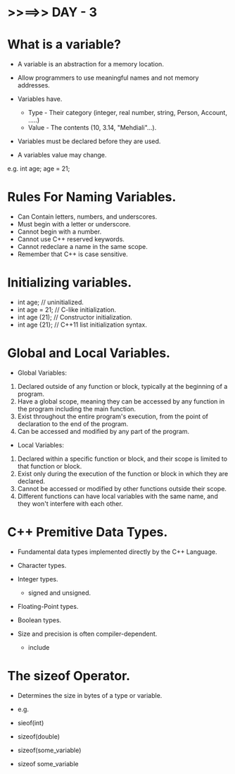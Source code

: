 # >>==>> DAY - 3

# What is a variable?

- A variable is an abstraction for a memory location.
- Allow programmers to use meaningful names and not memory addresses.
- Variables have.

  - Type - Their category (integer, real number, string, Person, Account, .....)
  - Value - The contents (10, 3.14, "Mehdiali"...).

- Variables must be declared before they are used.
- A variables value may change.

e.g.
int age;
age = 21;

# Rules For Naming Variables.

- Can Contain letters, numbers, and underscores.
- Must begin with a letter or underscore.
- Cannot begin with a number.
- Cannot use C++ reserved keywords.
- Cannot redeclare a name in the same scope.
- Remember that C++ is case sensitive.

# Initializing variables.

- int age; // uninitialized.
- int age = 21; // C-like initialization.
- int age (21); // Constructor initialization.
- int age {21}; // C++11 list initialization syntax.

# Global and Local Variables.

- Global Variables:

1. Declared outside of any function or block, typically at the beginning of a program.
2. Have a global scope, meaning they can be accessed by any function in the program including the main function.
3. Exist throughout the entire program's execution, from the point of declaration to the end of the program.
4. Can be accessed and modified by any part of the program.

- Local Variables:

1. Declared within a specific function or block, and their scope is limited to that function or block.
2. Exist only during the execution of the function or block in which they are declared.
3. Cannot be accessed or modified by other functions outside their scope.
4. Different functions can have local variables with the same name, and they won't interfere with each other.

# C++ Premitive Data Types.

- Fundamental data types implemented directly by the C++ Language.

- Character types.
- Integer types.
  - signed and unsigned.
- Floating-Point types.
- Boolean types.

- Size and precision is often compiler-dependent.
  - include <climits>

# The sizeof Operator.

- Determines the size in bytes of a type or variable.

- e.g.
- sieof(int)
- sizeof(double)
- sizeof(some_variable)
- sizeof some_variable

